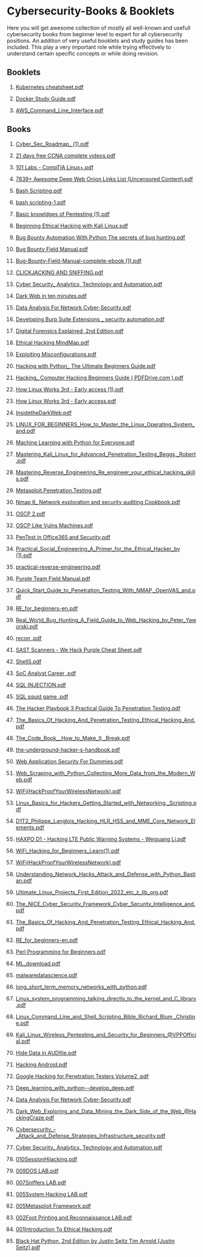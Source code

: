 # Cybersecurity-Books & Booklets
Here you will get awesome collection of mostly all well-known and usefull cybersecurity books from beginner level to expert for all cybersecurity positions.
An addition of very useful booklets and study guides has been included. This play a very important role while trying effectively to understand certain specific concepts or while doing revision.


## Booklets

1) [Kubernetes cheatsheet.pdf](https://github.com/johncybersec1/Cybersecurity-Books-Booklets/files/15063963/Kubernetes.cheatsheet.pdf)

2) [Docker Study Guide.pdf](https://github.com/johncybersec1/Cybersecurity-Books-Booklets/files/15063972/Docker.Study.Guide.pdf)

3) [AWS_Command_Line_Interface.pdf](https://github.com/johncybersec1/Cybersecurity-Books-Booklets/files/15063982/AWS_Command_Line_Interface.pdf)


## Books

1) [Cyber_Sec_Roadmap_ (1).pdf](https://github.com/zealraj/Cybersecurity-Books/files/9089100/Cyber_Sec_Roadmap_.1.pdf)

  

2) [21 days free CCNA complete videos.pdf](https://github.com/zealraj/Cybersecurity-Books/files/9089215/21.days.free.CCNA.complete.videos.pdf)


3) [101 Labs - CompTIA Linux+.pdf](https://github.com/zealraj/Cybersecurity-Books/files/9089220/101.Labs.-.CompTIA.Linux%2B.pdf)



4) [7839+ Awesome Deep Web Onion Links List (Uncensored Content).pdf](https://github.com/zealraj/Cybersecurity-Books/files/9089223/7839%2B.Awesome.Deep.Web.Onion.Links.List.Uncensored.Content.pdf)



5) [Bash Scripting.pdf](https://github.com/zealraj/Cybersecurity-Books/files/9089224/Bash.Scripting.pdf)


6) [bash scripting-1.pdf](https://github.com/zealraj/Cybersecurity-Books/files/9089225/bash.scripting-1.pdf)


7) [Basic knowldges of Pentesting (1).pdf](https://github.com/zealraj/Cybersecurity-Books/files/9089227/Basic.knowldges.of.Pentesting.1.pdf)


8) [Beginning Ethical Hacking with Kali Linux.pdf](https://github.com/zealraj/Cybersecurity-Books/files/9089228/Beginning.Ethical.Hacking.with.Kali.Linux.pdf)


9) [Bug Bounty Automation With Python The secrets of bug hunting.pdf](https://github.com/zealraj/Cybersecurity-Books/files/9089229/Bug.Bounty.Automation.With.Python.The.secrets.of.bug.hunting.pdf)



10) [Bug Bounty Field Manual.pdf](https://github.com/zealraj/Cybersecurity-Books/files/9089230/Bug.Bounty.Field.Manual.pdf)





11) [Bug-Bounty-Field-Manual-complete-ebook (1).pdf](https://github.com/zealraj/Cybersecurity-Books/files/9089231/Bug-Bounty-Field-Manual-complete-ebook.1.pdf)






12) [CLICKJACKING AND SNIFFING.pdf](https://github.com/zealraj/Cybersecurity-Books/files/9089232/CLICKJACKING.AND.SNIFFING.pdf)




13) [Cyber Security_ Analytics, Technology and Automation.pdf](https://github.com/zealraj/Cybersecurity-Books/files/9089233/Cyber.Security_.Analytics.Technology.and.Automation.pdf)


14) [Dark Web in ten minutes.pdf](https://github.com/zealraj/Cybersecurity-Books/files/9089234/Dark.Web.in.ten.minutes.pdf)



15) [Data Analysis For Network Cyber-Security.pdf](https://github.com/zealraj/Cybersecurity-Books/files/9089235/Data.Analysis.For.Network.Cyber-Security.pdf)


16) [Developing Burp Suite Extensions _ security automation.pdf](https://github.com/zealraj/Cybersecurity-Books/files/9089237/Developing.Burp.Suite.Extensions._.security.automation.pdf)


17) [Digital Forensics Explained, 2nd Edition.pdf](https://github.com/zealraj/Cybersecurity-Books/files/9089238/Digital.Forensics.Explained.2nd.Edition.pdf)




18) [Ethical Hacking MindMap.pdf](https://github.com/zealraj/Cybersecurity-Books/files/9089239/Ethical.Hacking.MindMap.pdf)


19) [Exploiting Misconfigurations.pdf](https://github.com/zealraj/Cybersecurity-Books/files/9089241/Exploiting.Misconfigurations.pdf)



20) [Hacking with Python_ The Ultimate Beginners Guide.pdf](https://github.com/zealraj/Cybersecurity-Books/files/9089242/Hacking.with.Python_.The.Ultimate.Beginners.Guide.pdf)


21) [Hacking_ Computer Hacking Beginners Guide ( PDFDrive.com ).pdf](https://github.com/zealraj/Cybersecurity-Books/files/9089243/Hacking_.Computer.Hacking.Beginners.Guide.PDFDrive.com.pdf)


22) [How Linux Works 3rd - Early access (1).pdf](https://github.com/zealraj/Cybersecurity-Books/files/9089244/How.Linux.Works.3rd.-.Early.access.1.pdf)


23) [How Linux Works 3rd - Early access.pdf](https://github.com/zealraj/Cybersecurity-Books/files/9089245/How.Linux.Works.3rd.-.Early.access.pdf)


24) [InsidetheDarkWeb.pdf](https://github.com/zealraj/Cybersecurity-Books/files/9089246/InsidetheDarkWeb.pdf)



24) [LINUX_FOR_BEGINNERS_How_to_Master_the_Linux_Operating_System_and.pdf](https://github.com/zealraj/Cybersecurity-Books/files/9089247/LINUX_FOR_BEGINNERS_How_to_Master_the_Linux_Operating_System_and.pdf)


26) [Machine Learning with Python for Everyone.pdf](https://github.com/zealraj/Cybersecurity-Books/files/9089248/Machine.Learning.with.Python.for.Everyone.pdf)


27) [Mastering_Kali_Linux_for_Advanced_Penetration_Testing_Beggs,_Robert.pdf](https://github.com/zealraj/Cybersecurity-Books/files/9089249/Mastering_Kali_Linux_for_Advanced_Penetration_Testing_Beggs._Robert.pdf)






28) [Mastering_Reverse_Engineering_Re_engineer_your_ethical_hacking_skills.pdf](https://github.com/zealraj/Cybersecurity-Books/files/9089250/Mastering_Reverse_Engineering_Re_engineer_your_ethical_hacking_skills.pdf)


29) [Metasploit.Penetration.Testing.pdf](https://github.com/zealraj/Cybersecurity-Books/files/9089253/Metasploit.Penetration.Testing.pdf)



30) [Nmap 6_ Network exploration and security auditing Cookbook.pdf](https://github.com/zealraj/Cybersecurity-Books/files/9089254/Nmap.6_.Network.exploration.and.security.auditing.Cookbook.pdf)




31) [OSCP 2.pdf](https://github.com/zealraj/Cybersecurity-Books/files/9089258/OSCP.2.pdf)


32) [OSCP Like Vulns Machines.pdf](https://github.com/zealraj/Cybersecurity-Books/files/9089261/OSCP.Like.Vulns.Machines.pdf)


33) [PenTest in Office365 and Security.pdf](https://github.com/zealraj/Cybersecurity-Books/files/9089262/PenTest.in.Office365.and.Security.pdf)


34) [Practical_Social_Engineering_A_Primer_for_the_Ethical_Hacker_by (1).pdf](https://github.com/zealraj/Cybersecurity-Books/files/9089264/Practical_Social_Engineering_A_Primer_for_the_Ethical_Hacker_by.1.pdf)


35) [practical-reverse-engineering.pdf](https://github.com/zealraj/Cybersecurity-Books/files/9089265/practical-reverse-engineering.pdf)




36) [Purple Team Field Manual.pdf](https://github.com/zealraj/Cybersecurity-Books/files/9089268/Purple.Team.Field.Manual.pdf)



37) [Quick_Start_Guide_to_Penetration_Testing_With_NMAP,_OpenVAS_and.pdf](https://github.com/zealraj/Cybersecurity-Books/files/9089269/Quick_Start_Guide_to_Penetration_Testing_With_NMAP._OpenVAS_and.pdf)



38) [RE_for_beginners-en.pdf](https://github.com/zealraj/Cybersecurity-Books/files/9089271/RE_for_beginners-en.pdf)



39) [Real_World_Bug_Hunting_A_Field_Guide_to_Web_Hacking_by_Peter_Yaworski.pdf](https://github.com/zealraj/Cybersecurity-Books/files/9089272/Real_World_Bug_Hunting_A_Field_Guide_to_Web_Hacking_by_Peter_Yaworski.pdf)






40) [recon .pdf](https://github.com/zealraj/Cybersecurity-Books/files/9089275/recon.pdf)



41) [SAST Scanners - We Hack Purple Cheat Sheet.pdf](https://github.com/zealraj/Cybersecurity-Books/files/9089276/SAST.Scanners.-.We.Hack.Purple.Cheat.Sheet.pdf)


42) [ShellS.pdf](https://github.com/zealraj/Cybersecurity-Books/files/9089277/ShellS.pdf)



43) [SoC Analyst Career .pdf](https://github.com/zealraj/Cybersecurity-Books/files/9089279/SoC.Analyst.Career.pdf)



44) [SQL INJECTION.pdf](https://github.com/zealraj/Cybersecurity-Books/files/9089280/SQL.INJECTION.pdf)




45) [SQL squid game .pdf](https://github.com/zealraj/Cybersecurity-Books/files/9089282/SQL.squid.game.pdf)



46) [The Hacker Playbook 3 Practical Guide To Penetration Testing.pdf](https://github.com/zealraj/Cybersecurity-Books/files/9089285/The.Hacker.Playbook.3.Practical.Guide.To.Penetration.Testing.pdf)

47) [The_Basics_Of_Hacking_And_Penetration_Testing_Ethical_Hacking_And.pdf](https://github.com/zealraj/Cybersecurity-Books/files/9089315/The_Basics_Of_Hacking_And_Penetration_Testing_Ethical_Hacking_And.pdf)

48) [The_Code_Book__How_to_Make_It,_Break.pdf](https://github.com/zealraj/Cybersecurity-Books/files/9089317/The_Code_Book__How_to_Make_It._Break.pdf)



49) [the-underground-hacker-s-handbook.pdf](https://github.com/zealraj/Cybersecurity-Books/files/9089288/the-underground-hacker-s-handbook.pdf)


50) [Web Application Security For Dummies.pdf](https://github.com/zealraj/Cybersecurity-Books/files/9089289/Web.Application.Security.For.Dummies.pdf)







51) [Web_Scraping_with_Python_Collecting_More_Data_from_the_Modern_Web.pdf](https://github.com/zealraj/Cybersecurity-Books/files/9089290/Web_Scraping_with_Python_Collecting_More_Data_from_the_Modern_Web.pdf)





52) [WiFi(HackProofYourWirelessNetwork).pdf](https://github.com/zealraj/Cybersecurity-Books/files/9089291/WiFi.HackProofYourWirelessNetwork.pdf)



53) [Linux_Basics_for_Hackers_Getting_Started_with_Networking,_Scripting.pdf](https://github.com/zealraj/Cybersecurity-Books/files/9089293/Linux_Basics_for_Hackers_Getting_Started_with_Networking._Scripting.pdf)


54) [D1T2_Philippe_Langlois_Hacking_HLR_HSS_and_MME_Core_Network_Elements.pdf](https://github.com/zealraj/Cybersecurity-Books/files/9089847/D1T2_Philippe_Langlois_Hacking_HLR_HSS_and_MME_Core_Network_Elements.pdf)




55) [HAXPO D1 - Hacking LTE Public Warning Systems - Weiguang Li.pdf](https://github.com/zealraj/Cybersecurity-Books/files/9089848/HAXPO.D1.-.Hacking.LTE.Public.Warning.Systems.-.Weiguang.Li.pdf)



56) [WiFi_Hacking_for_Beginners_Learn(1).pdf](https://github.com/zealraj/Cybersecurity-Books/files/9089849/WiFi_Hacking_for_Beginners_Learn.1.pdf)


57) [WiFi(HackProofYourWirelessNetwork).pdf](https://github.com/zealraj/Cybersecurity-Books/files/9089852/WiFi.HackProofYourWirelessNetwork.pdf)



58) [Understanding_Network_Hacks_Attack_and_Defense_with_Python_Bastian.pdf](https://github.com/zealraj/Cybersecurity-Books/files/9089853/Understanding_Network_Hacks_Attack_and_Defense_with_Python_Bastian.pdf)



59) [Ultimate_Linux_Projects_First_Edition_2022_etc_z_lib_org.pdf](https://github.com/zealraj/Cybersecurity-Books/files/9089855/Ultimate_Linux_Projects_First_Edition_2022_etc_z_lib_org.pdf)



60) [The_NICE_Cyber_Security_Framework_Cyber_Security_Intelligence_and.pdf](https://github.com/zealraj/Cybersecurity-Books/files/9089858/The_NICE_Cyber_Security_Framework_Cyber_Security_Intelligence_and.pdf)



61)  [The_Basics_Of_Hacking_And_Penetration_Testing_Ethical_Hacking_And.pdf](https://github.com/zealraj/Cybersecurity-Books/files/9089860/The_Basics_Of_Hacking_And_Penetration_Testing_Ethical_Hacking_And.pdf)




62) [RE_for_beginners-en.pdf](https://github.com/zealraj/Cybersecurity-Books/files/9089862/RE_for_beginners-en.pdf)



63) [Perl Programming for Beginners.pdf](https://github.com/zealraj/Cybersecurity-Books/files/9089863/Perl.Programming.for.Beginners.pdf)



64) [ML_download.pdf](https://github.com/zealraj/Cybersecurity-Books/files/9089864/ML_download.pdf)


65) [malwaredatascience.pdf](https://github.com/zealraj/Cybersecurity-Books/files/9089866/malwaredatascience.pdf)



66)  [long_short_term_memory_networks_with_python.pdf](https://github.com/zealraj/Cybersecurity-Books/files/9089869/long_short_term_memory_networks_with_python.pdf)


67) [Linux_system_programming_talking_directly_to_the_kernel_and_C_library.pdf](https://github.com/zealraj/Cybersecurity-Books/files/9089873/Linux_system_programming_talking_directly_to_the_kernel_and_C_library.pdf)

68) [Linux_Command_Line_and_Shell_Scripting_Bible_Richard_Blum,_Christine.pdf](https://github.com/zealraj/Cybersecurity-Books/files/9089875/Linux_Command_Line_and_Shell_Scripting_Bible_Richard_Blum._Christine.pdf)

69) [Kali_Linux_Wireless_Pentesting_and_Security_for_Beginners_@VPPOfficial.pdf](https://github.com/zealraj/Cybersecurity-Books/files/9089876/Kali_Linux_Wireless_Pentesting_and_Security_for_Beginners_%40VPPOfficial.pdf)


70) [Hide Data in AUDfile.pdf](https://github.com/zealraj/Cybersecurity-Books/files/9089878/Hide.Data.in.AUDfile.pdf)


71) [Hacking Android.pdf](https://github.com/zealraj/Cybersecurity-Books/files/9089879/Hacking.Android.pdf)



72) [Google Hacking for Penetration Testers Volume2 .pdf](https://github.com/zealraj/Cybersecurity-Books/files/9089880/Google.Hacking.for.Penetration.Testers.Volume2.pdf)



73) [Deep_learning_with_python--develop_deep.pdf](https://github.com/zealraj/Cybersecurity-Books/files/9089884/Deep_learning_with_python--develop_deep.pdf)


74) [Data Analysis For Network Cyber-Security.pdf](https://github.com/zealraj/Cybersecurity-Books/files/9089885/Data.Analysis.For.Network.Cyber-Security.pdf)


75) [Dark_Web_Exploring_and_Data_Mining_the_Dark_Side_of_the_Web_@HackingCraze.pdf](https://github.com/zealraj/Cybersecurity-Books/files/9089887/Dark_Web_Exploring_and_Data_Mining_the_Dark_Side_of_the_Web_%40HackingCraze.pdf)


76) [Cybersecurity_–_Attack_and_Defense_Strategies_Infrastructure_security.pdf](https://github.com/zealraj/Cybersecurity-Books/files/9089889/Cybersecurity_._Attack_and_Defense_Strategies_Infrastructure_security.pdf)


77) [Cyber Security_ Analytics, Technology and Automation.pdf](https://github.com/zealraj/Cybersecurity-Books/files/9089890/Cyber.Security_.Analytics.Technology.and.Automation.pdf)


78) [010SessionHijacking.pdf](https://github.com/zealraj/Cybersecurity-Books/files/9089894/010SessionHijacking.pdf)


79) [009DOS LAB.pdf](https://github.com/zealraj/Cybersecurity-Books/files/9089895/009DOS.LAB.pdf)


80) [007Sniffers LAB.pdf](https://github.com/zealraj/Cybersecurity-Books/files/9089897/007Sniffers.LAB.pdf)



81) [005System Hacking LAB.pdf](https://github.com/zealraj/Cybersecurity-Books/files/9089899/005System.Hacking.LAB.pdf)


82) [005Metasploit Framework.pdf](https://github.com/zealraj/Cybersecurity-Books/files/9089903/005Metasploit.Framework.pdf)


83) [002Foot Printing and Reconnaissance LAB.pdf](https://github.com/zealraj/Cybersecurity-Books/files/9089906/002Foot.Printing.and.Reconnaissance.LAB.pdf)

84) [001Introduction To Ethical Hacking.pdf](https://github.com/zealraj/Cybersecurity-Books/files/9089909/001Introduction.To.Ethical.Hacking.pdf)

85) [Black Hat Python, 2nd Edition by Justin Seitz  Tim Arnold [Justin Seitz].pdf](https://github.com/johncybersec1/Cybersecurity-Books-Booklets/files/15064009/Black.Hat.Python.2nd.Edition.by.Justin.Seitz.Tim.Arnold.Justin.Seitz.pdf)







